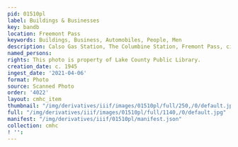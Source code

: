 ```yaml
---
pid: 01510pl
label: Buildings & Businesses
key: bandb
location: Freemont Pass
keywords: Buildings, Business, Automobiles, People, Men
description: Calso Gas Station, The Columbine Station, Fremont Pass, circa 1945
named_persons: 
rights: This photo is property of Lake County Public Library.
creation_date: c. 1945
ingest_date: '2021-04-06'
format: Photo
source: Scanned Photo
order: '4022'
layout: cmhc_item
thumbnail: "/img/derivatives/iiif/images/01510pl/full/250,/0/default.jpg"
full: "/img/derivatives/iiif/images/01510pl/full/1140,/0/default.jpg"
manifest: "/img/derivatives/iiif/01510pl/manifest.json"
collection: cmhc
! '': 
---
```

